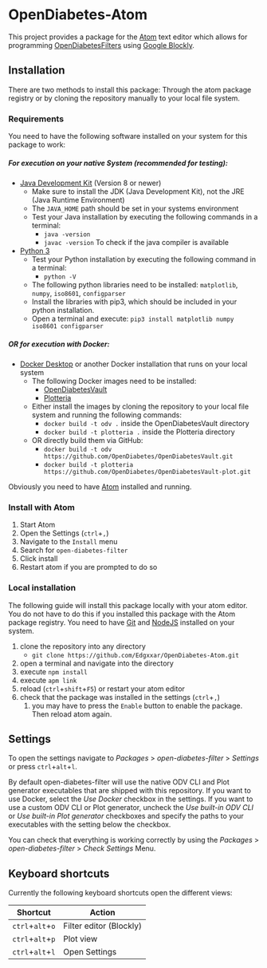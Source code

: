 # OpenDiabetes-Atom
This project provides a package for the [Atom](https://atom.io) text editor which allows for programming [OpenDiabetesFilters](https://github.com/Edgxxar/OpenDiabetesFilter) using [Google Blockly](https://developers.google.com/blockly/).

## Installation
There are two methods to install this package: Through the atom package registry or by cloning the repository manually to your local file system.

### Requirements
You need to have the following software installed on your system for this package to work:

##### For execution on your native System (recommended for testing):
* [Java Development Kit](https://www.oracle.com/technetwork/java/javase/downloads/index.html) (Version 8 or newer)
  * Make sure to install the JDK (Java Development Kit), not the JRE (Java Runtime Environment)
  * The `JAVA_HOME` path should be set in your systems environment
  * Test your Java installation by executing the following commands in a terminal:
    * `java -version`
    * `javac -version` To check if the java compiler is available
* [Python 3](https://www.python.org/downloads/)
  * Test your Python installation by executing the following command in a terminal:
    * `python -V`
  * The following python libraries need to be installed: `matplotlib`, `numpy`, `iso8601`, `configparser`
  * Install the libraries with pip3, which should be included in your python installation.
  * Open a terminal and execute: `pip3 install matplotlib numpy iso8601 configparser`

##### OR for execution with Docker:
* [Docker Desktop](https://www.docker.com/products/docker-desktop) or another Docker installation that runs on your local system
  * The following Docker images need to be installed:
    * [OpenDiabetesVault](https://github.com/OpenDiabetes/OpenDiabetesVault)
    * [Plotteria](https://github.com/OpenDiabetes/OpenDiabetesVault-plot)
  * Either install the images by cloning the repository to your local file system and running the following commands:
    * `docker build -t odv .` inside the OpenDiabetesVault directory
    * `docker build -t plotteria .` inside the Plotteria directory
  * OR directly build them via GitHub:
    * `docker build -t odv https://github.com/OpenDiabetes/OpenDiabetesVault.git`
    * `docker build -t plotteria https://github.com/OpenDiabetes/OpenDiabetesVault-plot.git`

Obviously you need to have [Atom](https://atom.io) installed and running.

### Install with Atom
1. Start Atom
1. Open the Settings (`ctrl`+`,`)
1. Navigate to the `Install` menu
1. Search for `open-diabetes-filter`
1. Click install
1. Restart atom if you are prompted to do so

### Local installation
The following guide will install this package locally with your atom editor. You do not have to do this if you installed this package with the Atom package registry.
You need to have [Git](https://git-scm.com/) and [NodeJS](https://nodejs.org/en/download/) installed on your system. 

1. clone the repository into any directory
   * `git clone https://github.com/Edgxxar/OpenDiabetes-Atom.git`
1. open a terminal and navigate into the directory
1. execute `npm install`
1. execute `apm link`
1. reload (`ctrl`+`shift`+`F5`) or restart your atom editor
1. check that the package was installed in the settings (`ctrl`+`,`)
   1. you may have to press the `Enable` button to enable the package. Then reload atom again.

## Settings
To open the settings navigate to *Packages* > *open-diabetes-filter* > *Settings* or press `ctrl`+`alt`+`l`.

By default open-diabetes-filter will use the native ODV CLI and Plot generator executables that are shipped with this repository.
If you want to use Docker, select the *Use Docker* checkbox in the settings. 
If you want to use a custom ODV CLI or Plot generator, uncheck the *Use built-in ODV CLI* or *Use built-in Plot generator* checkboxes and specify the paths to your executables with the setting below the checkbox. 

You can check that everything is working correctly by using the *Packages* > *open-diabetes-filter* > *Check Settings* Menu.

## Keyboard shortcuts
Currently the following keyboard shortcuts open the different views:

| Shortcut | Action |
|----------|--------|
| `ctrl`+`alt`+`o` | Filter editor (Blockly) |
| `ctrl`+`alt`+`p` | Plot view |
| `ctrl`+`alt`+`l` | Open Settings |
